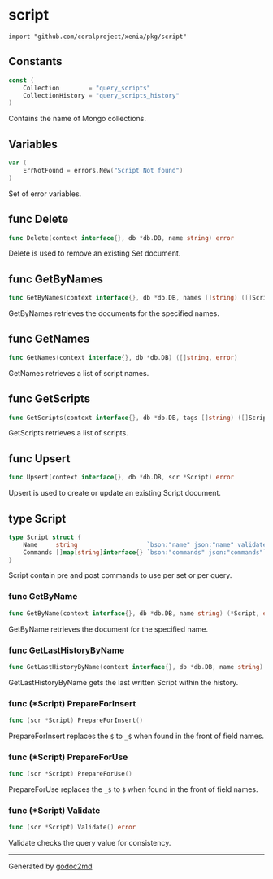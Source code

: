 
# script
    import "github.com/coralproject/xenia/pkg/script"




## Constants
``` go
const (
    Collection        = "query_scripts"
    CollectionHistory = "query_scripts_history"
)
```
Contains the name of Mongo collections.


## Variables
``` go
var (
    ErrNotFound = errors.New("Script Not found")
)
```
Set of error variables.


## func Delete
``` go
func Delete(context interface{}, db *db.DB, name string) error
```
Delete is used to remove an existing Set document.


## func GetByNames
``` go
func GetByNames(context interface{}, db *db.DB, names []string) ([]Script, error)
```
GetByNames retrieves the documents for the specified names.


## func GetNames
``` go
func GetNames(context interface{}, db *db.DB) ([]string, error)
```
GetNames retrieves a list of script names.


## func GetScripts
``` go
func GetScripts(context interface{}, db *db.DB, tags []string) ([]Script, error)
```
GetScripts retrieves a list of scripts.


## func Upsert
``` go
func Upsert(context interface{}, db *db.DB, scr *Script) error
```
Upsert is used to create or update an existing Script document.



## type Script
``` go
type Script struct {
    Name     string                   `bson:"name" json:"name" validate:"required,min=3"` // Unique name per Script document
    Commands []map[string]interface{} `bson:"commands" json:"commands"`                   // Commands to add to a query.
}
```
Script contain pre and post commands to use per set or per query.









### func GetByName
``` go
func GetByName(context interface{}, db *db.DB, name string) (*Script, error)
```
GetByName retrieves the document for the specified name.


### func GetLastHistoryByName
``` go
func GetLastHistoryByName(context interface{}, db *db.DB, name string) (*Script, error)
```
GetLastHistoryByName gets the last written Script within the history.




### func (\*Script) PrepareForInsert
``` go
func (scr *Script) PrepareForInsert()
```
PrepareForInsert replaces the `$` to `_$` when found in the front of field names.



### func (\*Script) PrepareForUse
``` go
func (scr *Script) PrepareForUse()
```
PrepareForUse replaces the `_$` to `$` when found in the front of field names.



### func (\*Script) Validate
``` go
func (scr *Script) Validate() error
```
Validate checks the query value for consistency.









- - -
Generated by [godoc2md](http://godoc.org/github.com/davecheney/godoc2md)